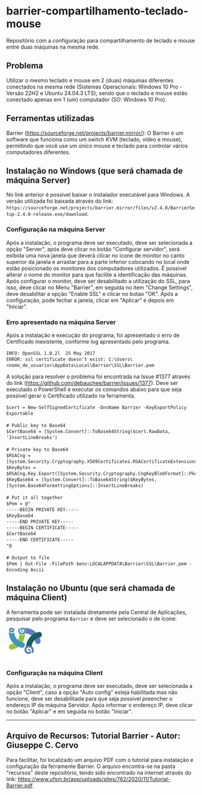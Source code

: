 # barrier-compartilhamento-teclado-mouse
Repositório com a configuração para compartilhamento de teclado e mouse entre duas máquinas na mesma rede.

## Problema
Utilizar o mesmo teclado e mouse em 2 (duas) máquinas diferentes conectados na mesma rede (Sistemas Operacionais: Windows 10 Pro - Versão 22H2 e Ubuntu 24.04.3 LTS), sendo que o teclado e mouse estão conectado apenas em 1 (um) computador (SO: Windows 10 Pro).

## Ferramentas utilizadas
Barrier (https://sourceforge.net/projects/barrier.mirror/): O Barrier é um software que funciona como um switch KVM (teclado, vídeo e mouse), permitindo que você use um único mouse e teclado para controlar vários computadores diferentes.

## Instalação no Windows (que será chamada de máquina Server)
No link anterior é possivel baixar o instalador executável para Windows. A versão utilizada foi baixada através do link: `https://sourceforge.net/projects/barrier.mirror/files/v2.4.0/BarrierSetup-2.4.0-release.exe/download`.

### Configuração na máquina Server
Após a instalação, o programa deve ser executado, deve ser selecionada a opção "Server", após deve clicar no botão "Configurar servidor", será exibida uma nova janela que deverá clicar no ícone de monitor no canto superior da janela e arrastar para a parte inferior colocando no local onde estão posicionado os monitores dos computadores utilizados. É possivel alterar o nome do monitor para que facilite a identificação das máquinas. Após configurar o monitor, deve ser desabilitado a utilização do SSL, para isso, deve clicar no Menu "Barrier", em seguida no item "Change Settings", deve desabilitar a opção "Enable SSL" e clicar no botao "OK". Após a configuração, pode fechar a janela, clicar em "Aplicar" e depois em "Iniciar".

### Erro apresentado na máquina Server
Após a instalação e execução do programa, foi apresentado o erro de Certificado inexistente, conforme log apresentado pelo programa.
```
INFO: OpenSSL 1.0.2l  25 May 2017
ERROR: ssl certificate doesn't exist: C:\Users\<nome_de_usuario>\AppData\Local\Barrier\SSL\Barrier.pem
```

A solução para resolver o problema foi encontrada na Issue #1377 através do link (https://github.com/debauchee/barrier/issues/1377).
Deve ser executado o PowerShell e executar os comandos abaixo para que seja possivel gerar o Certificado utilizado na ferramenta.
```
$cert = New-SelfSignedCertificate -DnsName Barrier -KeyExportPolicy Exportable

# Public key to Base64
$CertBase64 = [System.Convert]::ToBase64String($cert.RawData, 'InsertLineBreaks')

# Private key to Base64
$RSACng = [System.Security.Cryptography.X509Certificates.RSACertificateExtensions]::GetRSAPrivateKey($cert)
$KeyBytes = $RSACng.Key.Export([System.Security.Cryptography.CngKeyBlobFormat]::Pkcs8PrivateBlob)
$KeyBase64 = [System.Convert]::ToBase64String($KeyBytes, [System.Base64FormattingOptions]::InsertLineBreaks)

# Put it all together
$Pem = @"
-----BEGIN PRIVATE KEY-----
$KeyBase64
-----END PRIVATE KEY-----
-----BEGIN CERTIFICATE-----
$CertBase64
-----END CERTIFICATE-----
"@

# Output to file
$Pem | Out-File -FilePath $env:LOCALAPPDATA\Barrier\SSL\Barrier.pem -Encoding Ascii
```

## Instalação no Ubuntu (que será chamada de máquina Client)
A ferramenta pode ser instalada diretamente pela Central de Aplicações, pesquisar pelo programa `Barrier` e deve ser selecionado o de ícone: ![Ícone Barrier](./recursos/icone.png)

### Configuração na máquina Client
Após a instalação, o programa deve ser executado, deve ser selecionada a opção "Client", caso a opção "Auto config" esteja habilitada mas não funcione, deve ser desabilitada para que seja possivel preencher o endereço IP da máquina Servidor. Após informar o endereço IP, deve clicar no botão "Aplicar" e em seguida no botão "Iniciar".

---

## Arquivo de Recursos: Tutorial Barrier - Autor: Giuseppe C. Cervo
Para facilitar, foi localizado um arquivo PDF com o tutorial para instalação e configuração da ferramente Barrier. O arquivo encontra-se na pasta "recursos" deste repositório, tendo sido encontrado na internet através do link: https://www.ufsm.br/app/uploads/sites/762/2020/11/Tutorial-Barrier.pdf.
